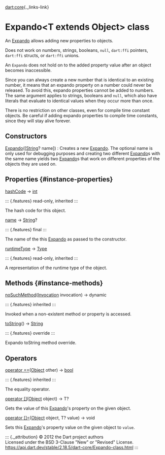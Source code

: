[dart:core](../dart-core/dart-core-library){._links-link}

Expando\<T extends Object\> class
=================================

An [Expando](expando-class) allows adding new properties to objects.

Does not work on numbers, strings, booleans, `null`, `dart:ffi`
pointers, `dart:ffi` structs, or `dart:ffi` unions.

An `Expando` does not hold on to the added property value after an
object becomes inaccessible.

Since you can always create a new number that is identical to an
existing number, it means that an expando property on a number could
never be released. To avoid this, expando properties cannot be added to
numbers. The same argument applies to strings, booleans and `null`,
which also have literals that evaluate to identical values when they
occur more than once.

There is no restriction on other classes, even for compile time constant
objects. Be careful if adding expando properties to compile time
constants, since they will stay alive forever.

Constructors
------------

[Expando](expando/expando)(\[[String](string-class)? name\])
:   Creates a new [Expando](expando-class). The optional name is only
    used for debugging purposes and creating two different
    [Expando](expando-class)s with the same name yields two
    [Expando](expando-class)s that work on different properties of the
    objects they are used on.

Properties {#instance-properties}
----------

[hashCode](object/hashcode) → [int](int-class)

::: {.features}
read-only, inherited
:::

The hash code for this object.

[name](expando/name) → [String](string-class)?

::: {.features}
final
:::

The name of the this [Expando](expando-class) as passed to the
constructor.

[runtimeType](object/runtimetype) → [Type](type-class)

::: {.features}
read-only, inherited
:::

A representation of the runtime type of the object.

Methods {#instance-methods}
-------

[noSuchMethod](object/nosuchmethod)([Invocation](invocation-class)
invocation) → dynamic

::: {.features}
inherited
:::

Invoked when a non-existent method or property is accessed.

[toString](expando/tostring)() → [String](string-class)

::: {.features}
override
:::

Expando toString method override.

Operators
---------

[operator ==](object/operator_equals)([Object](object-class) other) →
[bool](bool-class)

::: {.features}
inherited
:::

The equality operator.

[operator \[\]](expando/operator_get)([Object](object-class) object) →
T?

Gets the value of this [Expando](expando-class)\'s property on the given
object.

[operator \[\]=](expando/operator_put)([Object](object-class) object, T?
value) → void

Sets this [Expando](expando-class)\'s property value on the given object
to `value`.

::: {._attribution}
© 2012 the Dart project authors\
Licensed under the BSD 3-Clause \"New\" or \"Revised\" License.\
<https://api.dart.dev/stable/2.18.5/dart-core/Expando-class.html>
:::
